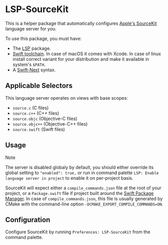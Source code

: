 # LSP-SourceKit

This is a helper package that automatically configures [Apple's SourceKit](https://github.com/apple/sourcekit-lsp) language server for you.

To use this package, you must have:

- The [LSP](https://packagecontrol.io/packages/LSP) package.
- [Swift toolchain](https://www.swift.org/install/). In case of macOS it comes with Xcode. In case of linux install correct variant for your distribution and make it available in system's `$PATH`.
- A [Swift-Next](https://packagecontrol.io/packages/Swift%20Next) syntax.

## Applicable Selectors

This language server operates on views with base scopes:

- `source.c` (C files)
- `source.c++` (C++ files)
- `source.objc` (Objective-C files)
- `source.objc++` (Objective-C++ files)
- `source.swift` (Swift files)

## Usage

> [!NOTE]
> The server is disabled globaly by default, you should either override its global setting to `"enabled": true,` or run in command palette `LSP: Enable language server in project` to enable it on per-project basis.

SourceKit will expect either a `compile_commands.json` file at the root of your project, or a `Package.swift` file if project built around the [Swift Package Manager](https://swift.org/getting-started/#using-the-package-manager).
In case of `compile_commands.json`, this file is usually generated by CMake with the command-line option `-DCMAKE_EXPORT_COMPILE_COMMANDS=ON`.

## Configuration

Configure SourceKit by running `Preferences: LSP-SourceKit` from the command palette.
